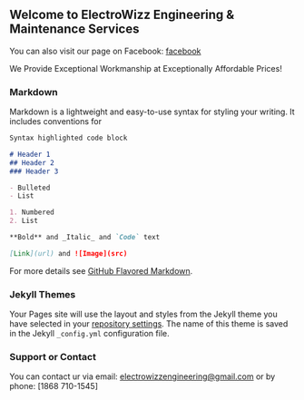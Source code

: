 ## Welcome to ElectroWizz Engineering & Maintenance Services

You can also visit our page on Facebook: [facebook](https://www.facebook.com/electrowizzengineering)

We Provide Exceptional Workmanship at Exceptionally Affordable Prices!

### Markdown

Markdown is a lightweight and easy-to-use syntax for styling your writing. It includes conventions for

```markdown
Syntax highlighted code block

# Header 1
## Header 2
### Header 3

- Bulleted
- List

1. Numbered
2. List

**Bold** and _Italic_ and `Code` text

[Link](url) and ![Image](src)
```

For more details see [GitHub Flavored Markdown](https://guides.github.com/features/mastering-markdown/).

### Jekyll Themes

Your Pages site will use the layout and styles from the Jekyll theme you have selected in your [repository settings](https://github.com/ElectroWizz/Engineering/settings). The name of this theme is saved in the Jekyll `_config.yml` configuration file.

### Support or Contact

You can contact ur via email: [electrowizzengineering@gmail.com](electrowizzengineering@gmail.com)  or by phone: [1868 710-1545]
